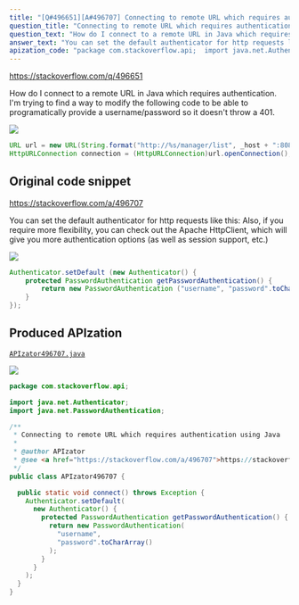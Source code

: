 ```yaml
---
title: "[Q#496651][A#496707] Connecting to remote URL which requires authentication using Java"
question_title: "Connecting to remote URL which requires authentication using Java"
question_text: "How do I connect to a remote URL in Java which requires authentication. I'm trying to find a way to modify the following code to be able to programatically provide a username/password so it doesn't throw a 401."
answer_text: "You can set the default authenticator for http requests like this: Also, if you require more flexibility, you can check out the Apache HttpClient, which will give you more authentication options (as well as session support, etc.)"
apization_code: "package com.stackoverflow.api;  import java.net.Authenticator; import java.net.PasswordAuthentication;  /**  * Connecting to remote URL which requires authentication using Java  *  * @author APIzator  * @see <a href=\"https://stackoverflow.com/a/496707\">https://stackoverflow.com/a/496707</a>  */ public class APIzator496707 {    public static void connect() throws Exception {     Authenticator.setDefault(       new Authenticator() {         protected PasswordAuthentication getPasswordAuthentication() {           return new PasswordAuthentication(             \"username\",             \"password\".toCharArray()           );         }       }     );   } }"
---
```


https://stackoverflow.com/q/496651

How do I connect to a remote URL in Java which requires authentication. I&#x27;m trying to find a way to modify the following code to be able to programatically provide a username/password so it doesn&#x27;t throw a 401.


<div class="code-logo"><img src="/stackoverflow.png" /></div>

```java
URL url = new URL(String.format("http://%s/manager/list", _host + ":8080"));
HttpURLConnection connection = (HttpURLConnection)url.openConnection();
```


## Original code snippet

https://stackoverflow.com/a/496707

You can set the default authenticator for http requests like this:
Also, if you require more flexibility, you can check out the Apache HttpClient, which will give you more authentication options (as well as session support, etc.)

<div class="code-logo"><img src="/stackoverflow.png" /></div>

```java
Authenticator.setDefault (new Authenticator() {
    protected PasswordAuthentication getPasswordAuthentication() {
        return new PasswordAuthentication ("username", "password".toCharArray());
    }
});
```

## Produced APIzation

[`APIzator496707.java`](https://github.com/pasqualesalza/apization-temp-data/raw/master/search/APIzator496707.java)

<div class="code-logo"><img src="/apizator.png" /></div>

```java
package com.stackoverflow.api;

import java.net.Authenticator;
import java.net.PasswordAuthentication;

/**
 * Connecting to remote URL which requires authentication using Java
 *
 * @author APIzator
 * @see <a href="https://stackoverflow.com/a/496707">https://stackoverflow.com/a/496707</a>
 */
public class APIzator496707 {

  public static void connect() throws Exception {
    Authenticator.setDefault(
      new Authenticator() {
        protected PasswordAuthentication getPasswordAuthentication() {
          return new PasswordAuthentication(
            "username",
            "password".toCharArray()
          );
        }
      }
    );
  }
}

```